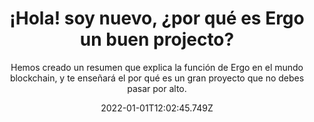 ---
title: ¡Hola! soy nuevo, ¿por qué es Ergo un buen projecto?
date: 2022-01-01T12:02:45.749Z
subtitle: "Hemos creado un resumen que explica la función de Ergo en el mundo blockchain, y te enseñará el por qué es un gran proyecto que no debes pasar por alto."
link: https://ergoplatform.org/es/blog/2022-01-01-why-is-ergo-worth/
---
